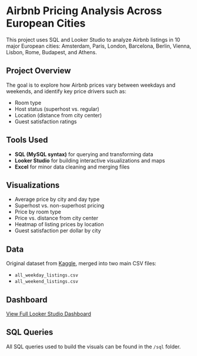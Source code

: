 # Airbnb Pricing Analysis Across European Cities

This project uses SQL and Looker Studio to analyze Airbnb listings in 10 major European cities: Amsterdam, Paris, London, Barcelona, Berlin, Vienna, Lisbon, Rome, Budapest, and Athens.

##  Project Overview
The goal is to explore how Airbnb prices vary between weekdays and weekends, and identify key price drivers such as:
- Room type
- Host status (superhost vs. regular)
- Location (distance from city center)
- Guest satisfaction ratings

##  Tools Used
- **SQL (MySQL syntax)** for querying and transforming data
- **Looker Studio** for building interactive visualizations and maps
- **Excel** for minor data cleaning and merging files

##  Visualizations
- Average price by city and day type
- Superhost vs. non-superhost pricing
- Price by room type
- Price vs. distance from city center
- Heatmap of listing prices by location
- Guest satisfaction per dollar by city

##  Data
Original dataset from [Kaggle](https://www.kaggle.com/datasets/thedevastator/airbnb-prices-in-european-cities), merged into two main CSV files:
- `all_weekday_listings.csv`
- `all_weekend_listings.csv`

##  Dashboard
[View Full Looker Studio Dashboard](YOUR_DASHBOARD_LINK_HERE)

##  SQL Queries
All SQL queries used to build the visuals can be found in the `/sql` folder.
